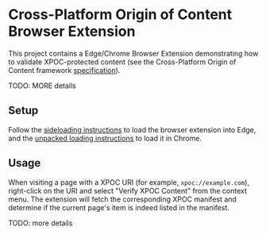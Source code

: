 # Cross-Platform Origin of Content Browser Extension

This project contains a Edge/Chrome Browser Extension demonstrating how to validate XPOC-protected content (see the Cross-Platform Origin of Content framework [ specification](../doc/xpoc-specification.md)).

TODO: MORE details

## Setup

Follow the [sideloading instructions](https://learn.microsoft.com/en-us/microsoft-edge/extensions-chromium/getting-started/extension-sideloading) to load the browser extension into Edge, and the [unpacked loading instructions](https://developer.chrome.com/docs/extensions/mv3/getstarted/development-basics/#load-unpacked) to load it in Chrome.

## Usage

When visiting a page with a XPOC URI (for example, `xpoc://example.com`), right-click on the URI and select "Verify XPOC Content" from the context menu. The extension will fetch the corresponding XPOC manifest and determine if the current page's item is indeed listed in the manifest.

TODO: more details
